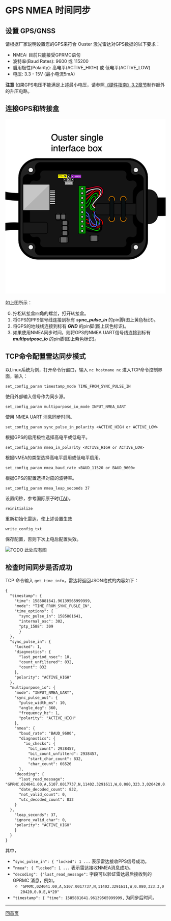 # GPS NMEA 时间同步

## 设置 GPS/GNSS

请根据厂家说明设置您的GPS来符合 Ouster 激光雷达对GPS数据的以下要求：

- NMEA: 目前只能接受GPRMC语句
- 波特率(Baud Rates): 9600 或 115200
- 启用极性(Polarity): 高电平(ACTIVE_HIGH) 或 低电平(ACTIVE_LOW)
- 电压: 3.3 - 15V (最小电流5mA)

**注意** 如果GPS电压不能满足上述最小电压，请参照[《硬件指南》3.2章节](https://data.ouster.io/downloads/hardware-user-guide-v1.13.0.pdf)制作额外的升压电路。

## 连接GPS和转接盒

![interfac box gps](imgs/gps_interfacebox.png)

如上图所示：

0. 拧松转接盒四角的螺丝，打开转接盒。
1. 将GPS的PPS信号线连接到标有 ***sync_pulse_in*** 的pin脚(图上黄色标识)。
2. 将GPS的地线线连接到标有 ***GND*** 的pin脚(图上灰色标识)。
3. 如果使用NMEA同步时间，则将GPS的NMEA UART信号线连接到标有 ***multiputpose_io*** 的pin脚(图上紫色标识)。

## TCP命令配置雷达同步模式

以Linux系统为例，打开命令行窗口，输入 `nc hostname nc` 进入TCP命令控制界面，输入：

```
set_config_param timestamp_mode TIME_FROM_SYNC_PULSE_IN
```
使用外部输入信号作为同步源。

```
set_config_param multipurpose_io_mode INPUT_NMEA_UART
```
使用 NMEA UART 消息同步时间。

```
set_config_param sync_pulse_in_polarity <ACTIVE_HIGH or ACTIVE_LOW>
```
根据GPS的启用极性选择高电平或低电平。

```
set_config_param nmea_in_polarity <ACTIVE_HIGH or ACTIVE_LOW>
```
根据NMEA的类型选择高电平启用或低电平启用。

```
set_config_param nmea_baud_rate <BAUD_11520 or BAUD_9600>
```
根据GPS的配置选择对应的波特率。

```
set_config_param nmea_leap_seconds 37
```
设置闰秒，参考国际原子时([TAI](http://www.leapsecond.com/java/gpsclock.htm))。

```
reinitialize
```
重新初始化雷达，使上述设置生效

```
write_config_txt
```
保存配置，否则下次上电后配置失效。

![TODO 此处应有图]()

## 检查时间同步是否成功

TCP 命令输入 `get_time_info`，雷达将返回JSON格式的内容如下：

```
{
  "timestamp": {
    "time": 1585881641.96139565999999,
    "mode": "TIME_FROM_SYNC_PUSLE_IN",
    "time_options": {
      "sync_pulse_in": 1585881641,
      "internal_osc": 302,
      "ptp_1588": 309
      }
  },
  "sync_pulse_in": {
    "locked": 1,
    "diagnostics": {
      "last_period_nsec": 10,
      "count_unfiltered": 832,
      "count": 832
    },
    "polarity": "ACTIVE_HIGH"
  },
  "multipurpose_io": {
    "mode": "INPUT_NMEA_UART",
    "sync_pulse_out": {
      "pulse_width_ms": 10,
      "angle_deg": 360,
      "frequency_hz": 1,
      "polarity": "ACTIVE_HIGH"
    },
    "nmea": {
      "baud_rate": "BAUD_9600",
      "diagnostics": {
        "io_checks": {
          "bit_count": 2938457,
          "bit_count_unfilterd": 2938457,
          "start_char_count": 832,
          "char_count": 66526
      },
    "decoding": {
      "last_read_message": "GPRMC,024041.00,A,5107.0017737,N,11402.3291611,W,0.080,323.3,020420,0.0,E,A*20",
      "date_decoded_count": 832,
      "not_valid_count": 0,
      "utc_decoded_count": 832
    }
  },
    "leap_seconds": 37,
    "ignore_valid_char": 0,
    "polarity": "ACTIVE_HIGH"
    }
  }
}
```
其中，
- `”sync_pulse_in": { "locked": 1 ...` 表示雷达接收PPS信号成功。
- `“nmea": { “locked”: 1 ...` 表示雷达接收NMEA消息成功。
- `"decoding": {"last_read_message":` 字段可以验证雷达最后接收到的 GPRMC 消息，例如。
    - `"GPRMC,024041.00,A,5107.0017737,N,11402.3291611,W,0.080,323.3,020420,0.0,E,A*20"`
- `"timestamp": { "time": 1585881641.96139565999999,` 为同步后时间。

---
[回首页](#main)